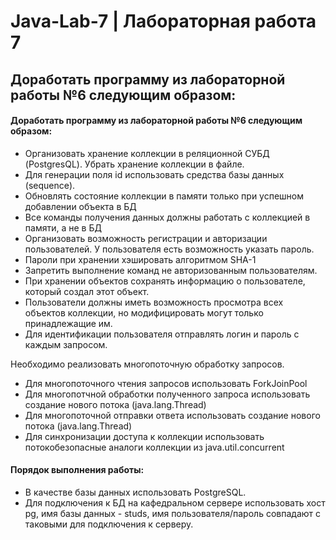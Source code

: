 # Java-Lab-7    |  Лабораторная работа 7


## Доработать программу из лабораторной работы №6 следующим образом:


#### Доработать программу из лабораторной работы №6 следующим образом:

+ Организовать хранение коллекции в реляционной СУБД (PostgresQL). Убрать хранение коллекции в файле.
+ Для генерации поля id использовать средства базы данных (sequence).
+ Обновлять состояние коллекции в памяти только при успешном добавлении объекта в БД
+ Все команды получения данных должны работать с коллекцией в памяти, а не в БД
+ Организовать возможность регистрации и авторизации пользователей. У пользователя есть возможность указать пароль.
+ Пароли при хранении хэшировать алгоритмом SHA-1
+ Запретить выполнение команд не авторизованным пользователям.
+ При хранении объектов сохранять информацию о пользователе, который создал этот объект.
+ Пользователи должны иметь возможность просмотра всех объектов коллекции, но модифицировать могут только принадлежащие им.
+ Для идентификации пользователя отправлять логин и пароль с каждым запросом.

Необходимо реализовать многопоточную обработку запросов.

+ Для многопоточного чтения запросов использовать ForkJoinPool
+ Для многопотчной обработки полученного запроса использовать создание нового потока (java.lang.Thread)
+ Для многопоточной отправки ответа использовать создание нового потока (java.lang.Thread)
+ Для синхронизации доступа к коллекции использовать потокобезопасные аналоги коллекции из java.util.concurrent

    
#### Порядок выполнения работы:
+ В качестве базы данных использовать PostgreSQL.
+ Для подключения к БД на кафедральном сервере использовать хост pg, имя базы данных - studs, имя пользователя/пароль совпадают с таковыми для подключения к серверу.


